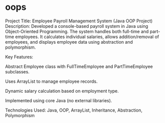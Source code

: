 # oops

Project Title: Employee Payroll Management System (Java OOP Project)
Description:
Developed a console-based payroll system in Java using Object-Oriented Programming. The system handles both full-time and part-time employees. It calculates individual salaries, allows addition/removal of employees, and displays employee data using abstraction and polymorphism.

Key Features:

Abstract Employee class with FullTimeEmployee and PartTimeEmployee subclasses.

Uses ArrayList to manage employee records.

Dynamic salary calculation based on employment type.

Implemented using core Java (no external libraries).

Technologies Used:
Java, OOP, ArrayList, Inheritance, Abstraction, Polymorphism


